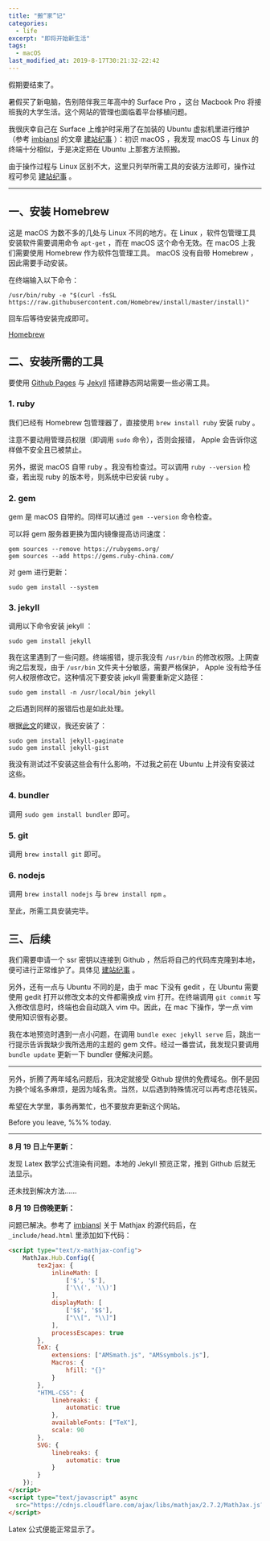 ```yaml
---
title: "搬“家”记"
categories:
  - life
excerpt: "即将开始新生活"
tags:
  - macOS
last_modified_at: 2019-8-17T30:21:32-22:42
---
```


假期要结束了。

暑假买了新电脑，告别陪伴我三年高中的 Surface Pro ，这台 Macbook Pro 将接班我的大学生活。这个网站的管理也面临着平台移植问题。

我很庆幸自己在 Surface 上维护时采用了在加装的 Ubuntu 虚拟机里进行维护（参考 [imbiansl](http://imbiansl.coding.me) 的文章 [建站纪事](http://imbiansl.coding.me/jotting/record-of-building-site/) ）：初识 macOS ，我发现 macOS 与 Linux 的终端十分相似，于是决定把在 Ubuntu 上那套方法照搬。

由于操作过程与 Linux 区别不大，这里只列举所需工具的安装方法即可，操作过程可参见 [建站纪事](http://imbiansl.coding.me/jotting/record-of-building-site/) 。

---

## 一、安装 Homebrew

这是 macOS 为数不多的几处与 Linux 不同的地方。在 Linux ，软件包管理工具安装软件需要调用命令 `apt-get` ，而在 macOS 这个命令无效。在 macOS 上我们需要使用 Homebrew 作为软件包管理工具。 macOS 没有自带 Homebrew ，因此需要手动安装。

在终端输入以下命令：

```
/usr/bin/ruby -e "$(curl -fsSL https://raw.githubusercontent.com/Homebrew/install/master/install)"
```

回车后等待安装完成即可。

[Homebrew](https://brew.sh)

## 二、安装所需的工具

要使用 [Github Pages](https://pages.github.com) 与 [Jekyll](https://jekyllrb.com) 搭建静态网站需要一些必需工具。

### 1. ruby

我们已经有 Homebrew 包管理器了，直接使用  `brew install ruby`  安装 ruby 。

注意不要动用管理员权限（即调用 `sudo` 命令），否则会报错， Apple 会告诉你这样做不安全且已被禁止。

另外，据说 macOS 自带 ruby 。我没有检查过。可以调用 `ruby --version` 检查，若出现 ruby 的版本号，则系统中已安装 ruby 。

### 2. gem

gem 是 macOS 自带的。同样可以通过 `gem --version` 命令检查。

可以将 gem 服务器更换为国内镜像提高访问速度：

```
gem sources --remove https://rubygems.org/
gem sources --add https://gems.ruby-china.com/
```

对 gem 进行更新：

```
sudo gem install --system
```

### 3. jekyll

调用以下命令安装 jekyll ：

```
sudo gem install jekyll
```

我在这里遇到了一些问题。终端报错，提示我没有 ``/usr/bin`` 的修改权限。上网查询之后发现，由于 ``/usr/bin`` 文件夹十分敏感，需要严格保护， Apple 没有给予任何人权限修改它。这种情况下要安装 jekyll 需要重新定义路径：

```
sudo gem install -n /usr/local/bin jekyll
```

之后遇到同样的报错后也是如此处理。

根据[此文](https://blog.csdn.net/alex_my/article/details/56481922)的建议，我还安装了：

```
sudo gem install jekyll-paginate
sudo gem install jekyll-gist
```

我没有测试过不安装这些会有什么影响，不过我之前在 Ubuntu 上并没有安装过这些。

### 4. bundler

调用 `sudo gem install bundler` 即可。

### 5. git

调用 `brew install git` 即可。

### 6. nodejs

调用 `brew install nodejs` 与 `brew install npm` 。

至此，所需工具安装完毕。

## 三、后续

我们需要申请一个 ssr 密钥以连接到 Github ，然后将自己的代码库克隆到本地，便可进行正常维护了。具体见 [建站纪事](http://imbiansl.coding.me/jotting/record-of-building-site/) 。

另外，还有一点与 Ubuntu 不同的是，由于 mac 下没有 gedit ，在 Ubuntu 需要使用 gedit 打开以修改文本的文件都需换成 vim 打开。在终端调用 `git commit` 写入修改信息时，终端也会自动跳入 vim 中。因此，在 mac 下操作，学一点 vim 使用知识很有必要。

我在本地预览时遇到一点小问题，在调用 `bundle exec jekyll serve` 后，跳出一行提示告诉我缺少我所选用的主题的 gem 文件。经过一番尝试，我发现只要调用 `bundle update` 更新一下 bundler 便解决问题。

---

另外，折腾了两年域名问题后，我决定就接受 Github 提供的免费域名。倒不是因为换个域名多麻烦，是因为域名贵。当然，以后遇到特殊情况可以再考虑花钱买。

希望在大学里，事务再繁忙，也不要放弃更新这个网站。

Before you leave, %%% today.

---

<strong>8 月 19 日上午更新：</strong>

发现 Latex 数学公式渲染有问题。本地的 Jekyll 预览正常，推到 Github 后就无法显示。

还未找到解决方法……

<strong>8 月 19 日傍晚更新：</strong>

问题已解决。参考了 [imbiansl](http://imbiansl.coding.me) 关于 Mathjax 的源代码后，在 `_include/head.html` 里添加如下代码：

```html
<script type="text/x-mathjax-config">
    MathJax.Hub.Config({
        tex2jax: {
            inlineMath: [
                ['$', '$'],
                ['\\(', '\\)']
            ],
            displayMath: [
                ['$$', '$$'],
                ["\\[", "\\]"]
            ],
            processEscapes: true
        },
        TeX: {
            extensions: ["AMSmath.js", "AMSsymbols.js"],
            Macros: {
                hfill: "{}"
            }
        },
        "HTML-CSS": {
            linebreaks: {
                automatic: true
            },
            availableFonts: ["TeX"],
            scale: 90
        },
        SVG: {
            linebreaks: {
                automatic: true
            }
        }
    });
</script>
<script type="text/javascript" async
  src="https://cdnjs.cloudflare.com/ajax/libs/mathjax/2.7.2/MathJax.js?config=TeX-MML-AM_CHTML">
</script>
```

Latex 公式便能正常显示了。
